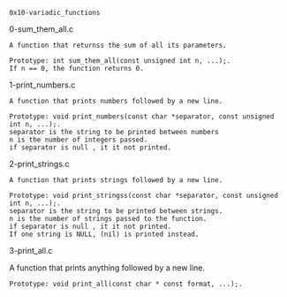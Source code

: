 
	0x10-variadic_functions

0-sum_them_all.c

	A function that returnss the sum of all its parameters.

	Prototype: int sum_them_all(const unsigned int n, ...);.
	If n == 0, the function returns 0.

1-print_numbers.c

	A function that prints numbers followed by a new line.

	Prototype: void print_numbers(const char *separator, const unsigned int n, ...);.
	separator is the string to be printed between numbers
	n is the number of integers passed.
	if separator is null , it it not printed.

2-print_strings.c

	A function that prints strings followed by a new line.

	Prototype: void print_stringss(const char *separator, const unsigned int n, ...);.
	separator is the string to be printed between strings.
	n is the number of strings passed to the function.
	if separator is null , it it not printed.
	If one string is NULL, (nil) is printed instead.

3-print_all.c

A function that prints anything followed by a new line.

	Prototype: void print_all(const char * const format, ...);.